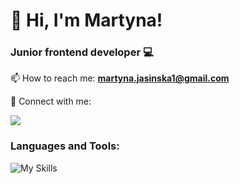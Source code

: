 <h1>👋 Hi, I'm Martyna!</h1>
<h3>Junior frontend developer 💻</h3>

📫 How to reach me: **martyna.jasinska1@gmail.com**
<p>🤝 Connect with me:<p/>
<p align="left"> 
  <a href="https://www.linkedin.com/in/martynamorawiec/ target="_blank">
    <img src="https://skillicons.dev/icons?i=linkedin" />
  </a>
</p>
<h3 align="left">Languages and Tools:</h3>

![My Skills](https://skillicons.dev/icons?i=js,html,css,react,sass)

<!---
MartynaMorawiec/MartynaMorawiec is a ✨ special ✨ repository because its `README.md` (this file) appears on your GitHub profile.
You can click the Preview link to take a look at your changes.
--->
